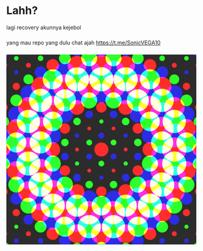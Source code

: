 # Lahh?
lagi recovery akunnya kejebol
###
yang mau repo yang dulu chat ajah https://t.me/SonicVEGA10
###

![GIF](photo.gif)
